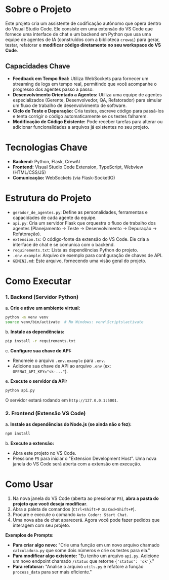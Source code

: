 # Sobre o Projeto

Este projeto cria um assistente de codificação autônomo que opera dentro do Visual Studio Code. Ele consiste em uma extensão do VS Code que fornece uma interface de chat e um backend em Python que usa uma equipe de agentes de IA (construídos com a biblioteca `crewai`) para gerar, testar, refatorar e **modificar código diretamente no seu workspace do VS Code**.

## Capacidades Chave

- **Feedback em Tempo Real:** Utiliza WebSockets para fornecer um streaming de logs em tempo real, permitindo que você acompanhe o progresso dos agentes passo a passo.
- **Desenvolvimento Orientado a Agentes:** Utiliza uma equipe de agentes especializados (Gerente, Desenvolvedor, QA, Refatorador) para simular um fluxo de trabalho de desenvolvimento de software.
- **Ciclo de Teste e Depuração:** Cria testes, escreve código para passá-los e tenta corrigir o código automaticamente se os testes falharem.
- **Modificação de Código Existente:** Pode receber tarefas para alterar ou adicionar funcionalidades a arquivos já existentes no seu projeto.

# Tecnologias Chave

- **Backend:** Python, Flask, CrewAI
- **Frontend:** Visual Studio Code Extension, TypeScript, Webview (HTML/CSS/JS)
- **Comunicação:** WebSockets (via Flask-SocketIO)

# Estrutura do Projeto

- `gerador_de_agentes.py`: Define as personalidades, ferramentas e capacidades de cada agente da equipe.
- `api.py`: Cria um servidor Flask que orquestra o fluxo de trabalho dos agentes (Planejamento -> Teste -> Desenvolvimento -> Depuração -> Refatoração).
- `extension.ts`: O código-fonte da extensão do VS Code. Ele cria a interface de chat e se comunica com o backend.
- `requirements.txt`: Lista as dependências Python do projeto.
- `.env.example`: Arquivo de exemplo para configuração de chaves de API.
- `GEMINI.md`: Este arquivo, fornecendo uma visão geral do projeto.

# Como Executar

### 1. Backend (Servidor Python)

a. **Crie e ative um ambiente virtual:**
   ```bash
   python -m venv venv
   source venv/bin/activate  # No Windows: venv\Scripts\activate
   ```

b. **Instale as dependências:**
   ```bash
   pip install -r requirements.txt
   ```

c. **Configure sua chave de API:**
   - Renomeie o arquivo `.env.example` para `.env`.
   - Adicione sua chave de API ao arquivo `.env` (ex: `OPENAI_API_KEY="sk-..."`).

e. **Execute o servidor da API:**
   ```bash
   python api.py
   ```
   O servidor estará rodando em `http://127.0.0.1:5001`.

### 2. Frontend (Extensão VS Code)

a. **Instale as dependências do Node.js (se ainda não o fez):**
   ```bash
   npm install
   ```

b. **Execute a extensão:**
   - Abra este projeto no VS Code.
   - Pressione `F5` para iniciar o "Extension Development Host". Uma nova janela do VS Code será aberta com a extensão em execução.

# Como Usar

1. Na nova janela do VS Code (aberta ao pressionar `F5`), **abra a pasta do projeto que você deseja modificar**.
2. Abra a paleta de comandos (`Ctrl+Shift+P` ou `Cmd+Shift+P`).
3. Procure e execute o comando `Auto Coder: Start Chat`.
4. Uma nova aba de chat aparecerá. Agora você pode fazer pedidos que interagem com seu projeto.

**Exemplos de Prompts:**
- **Para criar algo novo:** "Crie uma função em um novo arquivo chamado `calculadora.py` que some dois números e crie os testes para ela."
- **Para modificar algo existente:** "Eu tenho um arquivo `api.py`. Adicione um novo endpoint chamado `/status` que retorne `{'status': 'ok'}`."
- **Para refatorar:** "Analise o arquivo `utils.py` e refatore a função `process_data` para ser mais eficiente."